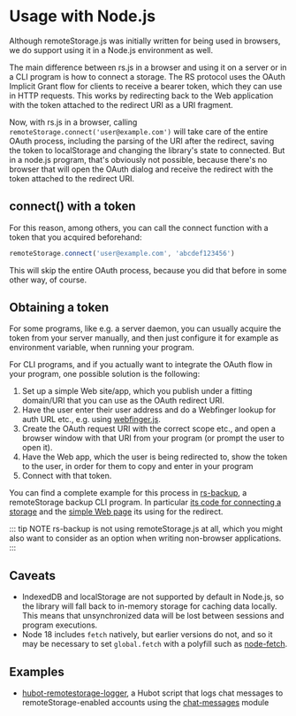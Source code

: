 # Usage with Node.js

Although remoteStorage.js was initially written for being used in
browsers, we do support using it in a Node.js environment as well.

The main difference between rs.js in a browser and using it on a server
or in a CLI program is how to connect a storage. The RS protocol uses
the OAuth Implicit Grant flow for clients to receive a bearer token,
which they can use in HTTP requests. This works by redirecting back to
the Web application with the token attached to the redirect URI as a URI
fragment.

Now, with rs.js in a browser, calling
`remoteStorage.connect('user@example.com')` will take care of the entire
OAuth process, including the parsing of the URI after the redirect,
saving the token to localStorage and changing the library\'s state to
connected. But in a node.js program, that\'s obviously not possible,
because there\'s no browser that will open the OAuth dialog and receive
the redirect with the token attached to the redirect URI.

## connect() with a token

For this reason, among others, you can call the connect function with a
token that you acquired beforehand:

```JavaScript
remoteStorage.connect('user@example.com', 'abcdef123456')
```

This will skip the entire OAuth process, because you did that before in
some other way, of course.

## Obtaining a token

For some programs, like e.g. a server daemon, you can usually acquire
the token from your server manually, and then just configure it for
example as environment variable, when running your program.

For CLI programs, and if you actually want to integrate the OAuth flow
in your program, one possible solution is the following:

1. Set up a simple Web site/app, which you publish under a fitting
   domain/URI that you can use as the OAuth redirect URI.
2. Have the user enter their user address and do a Webfinger lookup for
   auth URL etc., e.g. using
   [webfinger.js](https://www.npmjs.com/package/webfinger.js).
3. Create the OAuth request URI with the correct scope etc., and open a
   browser window with that URI from your program (or prompt the user
   to open it).
4. Have the Web app, which the user is being redirected to, show the
   token to the user, in order for them to copy and enter in your
   program
5. Connect with that token.

You can find a complete example for this process in
[rs-backup](https://github.com/skddc/rs-backup), a remoteStorage backup
CLI program. In particular [its code for connecting a
storage](https://github.com/skddc/rs-backup/blob/v1.5.0/backup.js#L137-L160)
and the [simple Web page](https://github.com/skddc/rs-backup-auth-page)
its using for the redirect.

::: tip NOTE
rs-backup is not using remoteStorage.js at all, which you might also
want to consider as an option when writing non-browser applications.
:::

## Caveats

- IndexedDB and localStorage are not supported by default in Node.js,
  so the library will fall back to in-memory storage for caching data
  locally. This means that unsynchronized data will be lost between
  sessions and program executions.
- Node 18 includes `fetch` natively, but earlier versions do not, and so
  it may be necessary to set `global.fetch` with a polyfill such as
  [node-fetch](https://www.npmjs.com/package/node-fetch).

## Examples

-   [hubot-remotestorage-logger](https://github.com/67P/hubot-remotestorage-logger),
    a Hubot script that logs chat messages to remoteStorage-enabled
    accounts using the
    [chat-messages](https://www.npmjs.com/package/remotestorage-module-chat-messages)
    module
